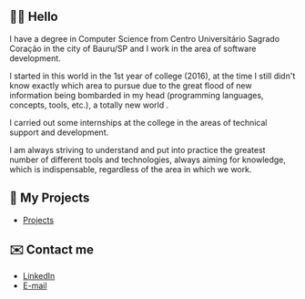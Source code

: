 ## 👋🏻 Hello

I have a degree in Computer Science from Centro Universitário Sagrado Coração in the city of Bauru/SP and I work in the area of software development.

I started in this world in the 1st year of college (2016), at the time I still didn't know exactly which area to pursue due to the great flood of new information being bombarded in my head (programming languages, concepts, tools, etc.), a totally new world .

I carried out some internships at the college in the areas of technical support and development.

I am always striving to understand and put into practice the greatest number of different tools and technologies, always aiming for knowledge, which is indispensable, regardless of the area in which we work.

## 📖 My Projects

- [Projects](https://www.notion.so/zehguilherme/Portf-lio-8f8d3ac3378a4172b3761f2981bf5d06#9f2b2137034c489ea7da6a2e7fd0e890)

## ✉️ Contact me

- [LinkedIn](https://www.linkedin.com/in/jos%C3%A9-guilherme-paro-monteiro-tomaine/)
- [E-mail](mailto:jgtomaine@hotmail.com)
